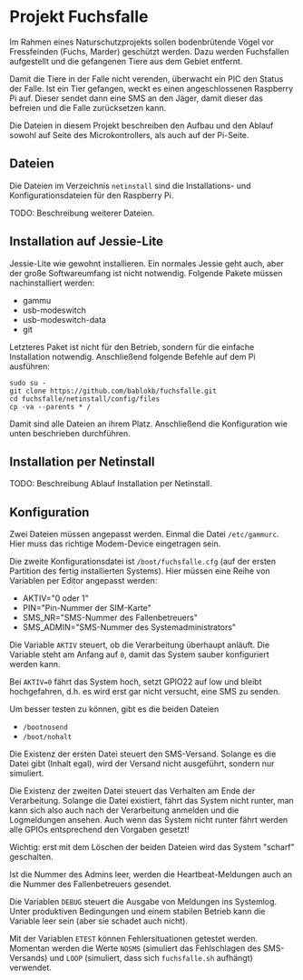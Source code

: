 Projekt Fuchsfalle
==================

Im Rahmen eines Naturschutzprojekts sollen bodenbrütende Vögel vor
Fressfeinden (Fuchs, Marder) geschützt werden. Dazu werden Fuchsfallen
aufgestellt und die gefangenen Tiere aus dem Gebiet entfernt.

Damit die Tiere in der Falle nicht verenden, überwacht ein PIC den
Status der Falle. Ist ein Tier gefangen, weckt es einen angeschlossenen
Raspberry Pi auf. Dieser sendet dann eine SMS an den Jäger, damit
dieser das befreien und die Falle zurücksetzen kann.

Die Dateien in diesem Projekt beschreiben den Aufbau und den Ablauf
sowohl auf Seite des Microkontrollers, als auch auf der Pi-Seite.


Dateien
-------

Die Dateien im Verzeichnis `netinstall` sind die Installations- und
Konfigurationsdateien für den Raspberry Pi.

TODO: Beschreibung weiterer Dateien.


Installation auf Jessie-Lite
----------------------------

Jessie-Lite wie gewohnt installieren. Ein normales Jessie geht auch,
aber der große Softwareumfang ist nicht notwendig. Folgende Pakete
müssen nachinstalliert werden:

  - gammu
  - usb-modeswitch
  - usb-modeswitch-data
  - git

Letzteres Paket ist nicht für den Betrieb, sondern für die einfache
Installation notwendig. Anschließend folgende Befehle auf dem Pi
ausführen:

    sudo su -
    git clone https://github.com/bablokb/fuchsfalle.git
    cd fuchsfalle/netinstall/config/files
    cp -va --parents * /

Damit sind alle Dateien an ihrem Platz. Anschließend die Konfiguration
wie unten beschrieben durchführen.


Installation per Netinstall
---------------------------

TODO: Beschreibung Ablauf Installation per Netinstall.


Konfiguration
-------------

Zwei Dateien müssen angepasst werden. Einmal die Datei `/etc/gammurc`.
Hier muss das richtige Modem-Device eingetragen sein.

Die zweite Konfigurationsdatei ist `/boot/fuchsfalle.cfg` (auf der ersten
Partition des fertig installierten Systems). Hier müssen eine Reihe von
Variablen per Editor angepasst werden:

  - AKTIV="0 oder 1"
  - PIN="Pin-Nummer der SIM-Karte"
  - SMS_NR="SMS-Nummer des Fallenbetreuers"
  - SMS_ADMIN="SMS-Nummer des Systemadministrators"

Die Variable `AKTIV` steuert, ob die Verarbeitung überhaupt anläuft. Die
Variable steht am Anfang auf `0`, damit das System sauber konfiguriert
werden kann. 

Bei `AKTIV=0` fährt das System hoch, setzt GPIO22 auf low und bleibt
hochgefahren, d.h. es wird erst gar nicht versucht, eine SMS zu
senden.

Um besser testen zu können, gibt es die beiden Dateien

  - `/bootnosend`
  - `/boot/nohalt`

Die Existenz der ersten Datei steuert den SMS-Versand. Solange es die
Datei gibt (Inhalt egal), wird der Versand nicht ausgeführt, sondern
nur simuliert.

Die Existenz der zweiten Datei steuert das Verhalten am Ende der
Verarbeitung. Solange die Datei existiert, fährt das System nicht runter,
man kann sich also auch nach der Verarbeitung anmelden und die
Logmeldungen ansehen. Auch wenn das System nicht runter fährt werden
alle GPIOs entsprechend den Vorgaben gesetzt!

Wichtig: erst mit dem Löschen der beiden Dateien wird das System "scharf" 
geschalten.

Ist die Nummer des Admins leer, werden die Heartbeat-Meldungen auch an
die Nummer des Fallenbetreuers gesendet.

Die Variablen `DEBUG` steuert die Ausgabe von Meldungen ins Systemlog.
Unter produktiven Bedingungen und einem stabilen Betrieb kann die
Variable leer sein (aber sie schadet auch nicht).

Mit der Variablen `ETEST` können Fehlersituationen getestet werden.
Momentan werden die Werte `NOSMS` (simuliert das Fehlschlagen des
SMS-Versands) und `LOOP` (simuliert, dass sich `fuchsfalle.sh` aufhängt)
verwendet.

